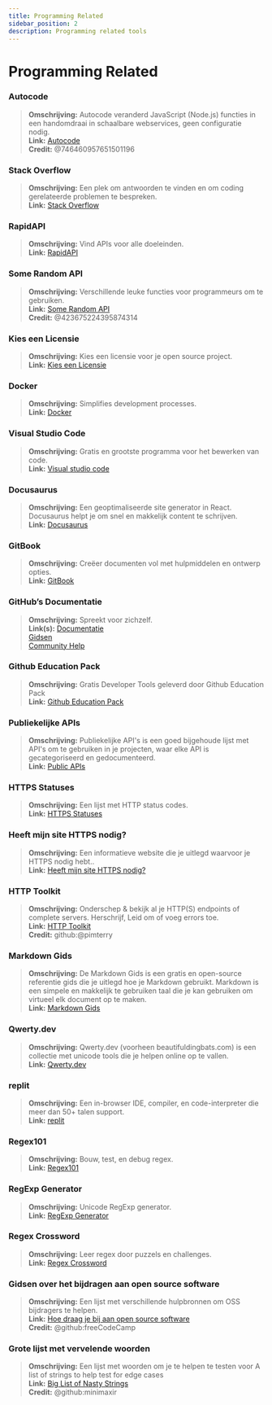 ```yaml
---
title: Programming Related 
sidebar_position: 2
description: Programming related tools
---
```


# Programming Related

### **Autocode**
> __Omschrijving:__ Autocode veranderd JavaScript (Node.js) functies in een handomdraai in schaalbare webservices, geen configuratie nodig.   <br/>
__Link:__ [Autocode](https://autocode.com/)  <br/>
__Credit:__ @746460957651501196

### **Stack Overflow**
> __Omschrijving:__ Een plek om antwoorden te vinden en om coding gerelateerde problemen te bespreken.  <br/>
__Link:__ [Stack Overflow](https://stackoverflow.com/)

### **RapidAPI**
> __Omschrijving:__ Vind APIs voor alle doeleinden.  <br/>
__Link:__ [RapidAPI](https://rapidapi.com/)

### **Some Random API**
> __Omschrijving:__ Verschillende leuke functies voor programmeurs om te gebruiken.  <br/>
__Link:__ [Some Random API](https://some-random-api.ml/)  <br/>
__Credit:__ @423675224395874314 

### **Kies een Licensie**
> __Omschrijving:__ Kies een licensie voor je open source project.   <br/>
__Link:__ [Kies een Licensie](https://choosealicense.com/)

### **Docker**
> __Omschrijving:__ Simplifies development processes.   <br/>
__Link:__ [Docker](https://www.docker.com/)

### **Visual Studio Code**
> __Omschrijving:__ Gratis en grootste programma voor het bewerken van code. <br/>
__Link:__ [Visual studio code](https://code.visualstudio.com)  

### **Docusaurus**
> __Omschrijving:__ Een geoptimaliseerde site generator in React. Docusaurus helpt je om snel en makkelijk content te schrijven.   <br/>
__Link:__ [Docusaurus](https://docusaurus.io/)

### **GitBook**
> __Omschrijving:__ Creëer documenten vol met hulpmiddelen en ontwerp opties.  <br/>
__Link:__ [GitBook](https://www.gitbook.com/)

### **GitHub’s Documentatie**
> __Omschrijving:__ Spreekt voor zichzelf.   <br/>
__Link(s):__ 
[Documentatie](https://docs.github.com/en)   <br/>
[Gidsen](https://guides.github.com/)   <br/>
[Community Help](https://github.community/)

### **Github Education Pack**
> __Omschrijving:__ Gratis Developer Tools geleverd door Github Education Pack   <br/>
__Link:__ [Github Education Pack](https://education.github.com/)

### **Publiekelijke APIs**
> __Omschrijving:__ Publiekelijke API's is een goed bijgehoude lijst met API's om te gebruiken in je projecten, waar elke API is gecategoriseerd en gedocumenteerd.   <br/>
__Link:__ [Public APIs](https://github.com/public-apis/public-apis)

### **HTTPS Statuses**
> __Omschrijving:__ Een lijst met HTTP status codes.   <br/>
__Link:__ [HTTPS Statuses](https://httpstatuses.com/)

### **Heeft mijn site HTTPS nodig?**
> __Omschrijving:__ Een informatieve website die je uitlegd waarvoor je HTTPS nodig hebt..  <br/>
__Link:__ [Heeft mijn site HTTPS nodig?](https://doesmysiteneedhttps.com/)

### **HTTP Toolkit**
> __Omschrijving:__ Onderschep & bekijk al je HTTP(S) endpoints of complete servers. Herschrijf, Leid om of voeg errors toe.  <br/>
__Link:__ [HTTP Toolkit](https://httptoolkit.tech/)  <br/>
__Credit:__ github:@pimterry

### **Markdown Gids**
> __Omschrijving:__ De Markdown Gids is een gratis en open-source referentie gids die je uitlegd hoe je Markdown gebruikt. Markdown is een simpele en makkelijk te gebruiken taal die je kan gebruiken om virtueel elk document op te maken.   <br/>
__Link:__ [Markdown Gids](https://www.markdownguide.org/)

### **Qwerty.dev**
> __Omschrijving:__ Qwerty.dev (voorheen beautifuldingbats.com) is een collectie met unicode tools die je helpen online op te vallen.   <br/>
__Link:__ [Qwerty.dev](https://qwerty.dev/)

### **replit**
> __Omschrijving:__ Een in-browser IDE, compiler, en code-interpreter die meer dan 50+ talen support.   <br/>
__Link:__ [replit](https://replit.com/)

### **Regex101**
> __Omschrijving:__ Bouw, test, en debug regex.   <br/>
__Link:__ [Regex101](https://regex101.com/)

### **RegExp Generator**
> __Omschrijving:__ Unicode RegExp generator.   <br/>
__Link:__ [RegExp Generator](https://apps.timwhitlock.info/js/regex#)

### **Regex Crossword**
> __Omschrijving:__ Leer regex door puzzels en challenges.   <br/>
__Link:__ [Regex Crossword](https://regexcrossword.com/)

### **Gidsen over het bijdragen aan open source software**
> __Omschrijving:__ Een lijst met verschillende hulpbronnen om OSS bijdragers te helpen. <br/>
__Link:__ [Hoe draag je bij aan open source software](https://github.com/freeCodeCamp/how-to-contribute-to-open-source) <br/>
__Credit:__ @github:freeCodeCamp

### **Grote lijst met vervelende woorden**
> __Omschrijving:__ Een lijst met woorden om je te helpen te testen voor A list of strings to help test for edge cases <br/>
__Link:__ [Big List of Nasty Strings](https://github.com/minimaxir/big-list-of-naughty-strings) <br/>
__Credit:__ @github:minimaxir
